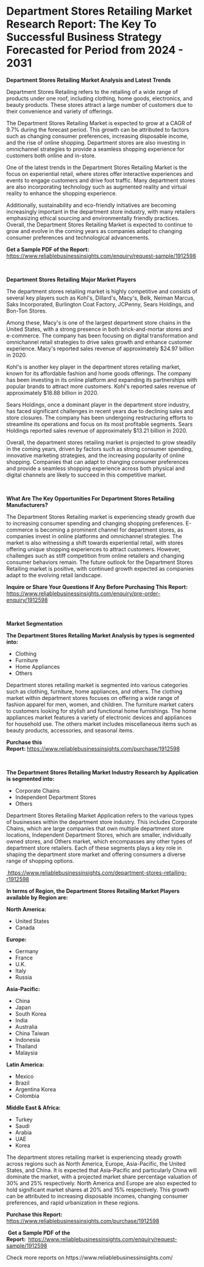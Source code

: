 <p><h1>Department Stores Retailing Market Research Report: The Key To Successful Business Strategy Forecasted for Period from 2024 - 2031</h1></p><p><strong>Department Stores Retailing Market Analysis and Latest Trends</strong></p>
<p><p>Department Stores Retailing refers to the retailing of a wide range of products under one roof, including clothing, home goods, electronics, and beauty products. These stores attract a large number of customers due to their convenience and variety of offerings.</p><p>The Department Stores Retailing Market is expected to grow at a CAGR of 9.7% during the forecast period. This growth can be attributed to factors such as changing consumer preferences, increasing disposable income, and the rise of online shopping. Department stores are also investing in omnichannel strategies to provide a seamless shopping experience for customers both online and in-store.</p><p>One of the latest trends in the Department Stores Retailing Market is the focus on experiential retail, where stores offer interactive experiences and events to engage customers and drive foot traffic. Many department stores are also incorporating technology such as augmented reality and virtual reality to enhance the shopping experience.</p><p>Additionally, sustainability and eco-friendly initiatives are becoming increasingly important in the department store industry, with many retailers emphasizing ethical sourcing and environmentally friendly practices. Overall, the Department Stores Retailing Market is expected to continue to grow and evolve in the coming years as companies adapt to changing consumer preferences and technological advancements.</p></p>
<p><strong>Get a Sample PDF of the Report:&nbsp;</strong> <a href="https://www.reliablebusinessinsights.com/enquiry/request-sample/1912598">https://www.reliablebusinessinsights.com/enquiry/request-sample/1912598</a></p>
<p>&nbsp;</p>
<p><strong>Department Stores Retailing Major Market Players</strong></p>
<p><p>The department stores retailing market is highly competitive and consists of several key players such as Kohl's, Dillard's, Macy's, Belk, Neiman Marcus, Saks Incorporated, Burlington Coat Factory, JCPenny, Sears Holdings, and Bon-Ton Stores.</p><p>Among these, Macy's is one of the largest department store chains in the United States, with a strong presence in both brick-and-mortar stores and e-commerce. The company has been focusing on digital transformation and omnichannel retail strategies to drive sales growth and enhance customer experience. Macy's reported sales revenue of approximately $24.97 billion in 2020.</p><p>Kohl's is another key player in the department stores retailing market, known for its affordable fashion and home goods offerings. The company has been investing in its online platform and expanding its partnerships with popular brands to attract more customers. Kohl's reported sales revenue of approximately $18.88 billion in 2020.</p><p>Sears Holdings, once a dominant player in the department store industry, has faced significant challenges in recent years due to declining sales and store closures. The company has been undergoing restructuring efforts to streamline its operations and focus on its most profitable segments. Sears Holdings reported sales revenue of approximately $13.21 billion in 2020.</p><p>Overall, the department stores retailing market is projected to grow steadily in the coming years, driven by factors such as strong consumer spending, innovative marketing strategies, and the increasing popularity of online shopping. Companies that can adapt to changing consumer preferences and provide a seamless shopping experience across both physical and digital channels are likely to succeed in this competitive market.</p></p>
<p>&nbsp;</p>
<p><strong>What Are The Key Opportunities For Department Stores Retailing Manufacturers?</strong></p>
<p><p>The Department Stores Retailing market is experiencing steady growth due to increasing consumer spending and changing shopping preferences. E-commerce is becoming a prominent channel for department stores, as companies invest in online platforms and omnichannel strategies. The market is also witnessing a shift towards experiential retail, with stores offering unique shopping experiences to attract customers. However, challenges such as stiff competition from online retailers and changing consumer behaviors remain. The future outlook for the Department Stores Retailing market is positive, with continued growth expected as companies adapt to the evolving retail landscape.</p></p>
<p><strong>Inquire or Share Your Questions If Any Before Purchasing This Report:</strong> <a href="https://www.reliablebusinessinsights.com/enquiry/pre-order-enquiry/1912598">https://www.reliablebusinessinsights.com/enquiry/pre-order-enquiry/1912598</a></p>
<p>&nbsp;</p>
<p><strong>Market Segmentation</strong></p>
<p><strong>The Department Stores Retailing Market Analysis by types is segmented into:</strong></p>
<p><ul><li>Clothing</li><li>Furniture</li><li>Home Appliances</li><li>Others</li></ul></p>
<p><p>Department stores retailing market is segmented into various categories such as clothing, furniture, home appliances, and others. The clothing market within department stores focuses on offering a wide range of fashion apparel for men, women, and children. The furniture market caters to customers looking for stylish and functional home furnishings. The home appliances market features a variety of electronic devices and appliances for household use. The others market includes miscellaneous items such as beauty products, accessories, and seasonal items.</p></p>
<p><strong>Purchase this Report:&nbsp;</strong><a href="https://www.reliablebusinessinsights.com/purchase/1912598">https://www.reliablebusinessinsights.com/purchase/1912598</a></p>
<p>&nbsp;</p>
<p><strong>The Department Stores Retailing Market Industry Research by Application is segmented into:</strong></p>
<p><ul><li>Corporate Chains</li><li>Independent Department Stores</li><li>Others</li></ul></p>
<p><p>Department Stores Retailing Market Application refers to the various types of businesses within the department store industry. This includes Corporate Chains, which are large companies that own multiple department store locations, Independent Department Stores, which are smaller, individually owned stores, and Others market, which encompasses any other types of department store retailers. Each of these segments plays a key role in shaping the department store market and offering consumers a diverse range of shopping options.</p></p>
<p><a href="https://www.reliablebusinessinsights.com/department-stores-retailing-r1912598">&nbsp;https://www.reliablebusinessinsights.com/department-stores-retailing-r1912598</a></p>
<p><strong>In terms of Region, the Department Stores Retailing Market Players available by Region are:</strong></p>
<p>
    <p> <strong> North America: </strong>
        <ul>
            <li>United States</li>
            <li>Canada</li>
        </ul>
        </p> 
    <p> <strong> Europe: </strong>
        <ul>
            <li>Germany</li>
            <li>France</li>
            <li>U.K.</li>
            <li>Italy</li>
            <li>Russia</li>
        </ul>
        </p> 
    <p> <strong> Asia-Pacific: </strong>
        <ul>
            <li>China</li>
            <li>Japan</li>
            <li>South Korea</li>
            <li>India</li>
            <li>Australia</li>
            <li>China Taiwan</li>
            <li>Indonesia</li>
            <li>Thailand</li>
            <li>Malaysia</li>
        </ul>
        </p> 
    <p> <strong> Latin America: </strong>
        <ul>
            <li>Mexico</li>
            <li>Brazil</li>
            <li>Argentina Korea</li>
            <li>Colombia</li>
        </ul>
        </p> 
    <p> <strong> Middle East & Africa: </strong>
        <ul>
            <li>Turkey</li>
            <li>Saudi</li>
            <li>Arabia</li>
            <li>UAE</li>
            <li>Korea</li>
        </ul>
    </p>
    </p>
<p><p>The department stores retailing market is experiencing steady growth across regions such as North America, Europe, Asia-Pacific, the United States, and China. It is expected that Asia-Pacific and particularly China will dominate the market, with a projected market share percentage valuation of 30% and 25% respectively. North America and Europe are also expected to hold significant market shares at 20% and 15% respectively. This growth can be attributed to increasing disposable incomes, changing consumer preferences, and rapid urbanization in these regions.</p></p>
<p><strong>Purchase this Report: </strong><a href="https://www.reliablebusinessinsights.com/purchase/1912598">https://www.reliablebusinessinsights.com/purchase/1912598</a></p>
<p>&nbsp;<strong>Get a Sample PDF of the Report:&nbsp;&nbsp;</strong><a href="https://www.reliablebusinessinsights.com/enquiry/request-sample/1912598">https://www.reliablebusinessinsights.com/enquiry/request-sample/1912598</a></p>
<p><strong></strong></p>
<p>Check more reports on https://www.reliablebusinessinsights.com/</p>